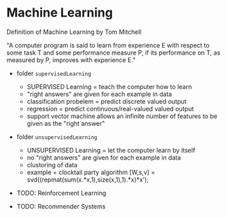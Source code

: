 Machine Learning
================

Definition of Machine Learning by Tom Mitchell

"A computer program is said to learn from experience E with respect to some task T and some performance measure P, if its performance on T, as measured by P, improves with experience E."

- folder ```supervisedLearning```
    + SUPERVISED Learning = teach the computer how to learn
    + "right answers" are given for each example in data
	+ classification probelem = predict discrete valued output
	+ regression = predict continuous/real-valued valued output 
	+ support vector machine allows an infinite number of features to be given as the "right answer"


- folder ```unsupervisedLearning```
	+ UNSUPERVISED Learning = let the computer learn by itself
    + no "right answers" are given for each example in data
    + clustoring of data
    + example = clocktail party algorithm [W,s,v] = svd((repmat(sum(x.*x,1),size(x,1),1).*x)*x');

- TODO: Reinforcement Learning
- TODO: Recommender Systems